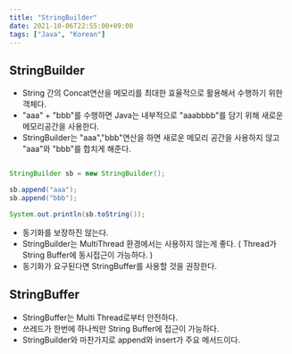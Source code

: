 ```yaml
---
title: "StringBuilder"
date: 2021-10-06T22:55:00+09:00
tags: ["Java", "Korean"]
---
```


## StringBuilder
- String 간의 Concat연산을 메모리를 최대한 효율적으로 활용해서 수행하기 위한 객체다.
- "aaa" + "bbb"를 수행하면 Java는 내부적으로 "aaabbbb"를 담기 위해 새로운 메모리공간을 사용한다.
- StringBuilder는 "aaa","bbb"연산을 하면 새로운 메모리 공간을 사용하지 않고 "aaa"와 "bbb"를 합치게 해준다.

```java

StringBuilder sb = new StringBuilder();

sb.append("aaa");
sb.append("bbb");

System.out.println(sb.toString());

```

- 동기화를 보장하진 않는다. 
- StringBuilder는 MultiThread 환경에서는 사용하지 않는게 좋다. ( Thread가 String Buffer에 동시접근이 가능하다. )
- 동기화가 요구된다면 StringBuffer를 사용할 것을 권장한다.


## StringBuffer

- StringBuffer는 Multi Thread로부터 안전하다. 
- 쓰레드가 한번에 하나씩만 String Buffer에 접근이 가능하다.
- StringBuilder와 마찬가지로 append와 insert가 주요 메서드이다.

